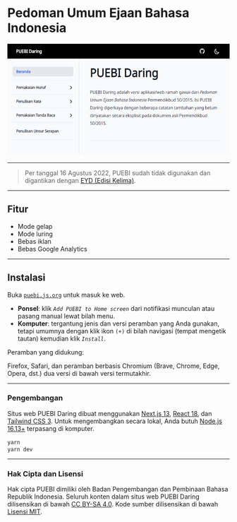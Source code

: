 # Pedoman Umum Ejaan Bahasa Indonesia

![PUEBI](./public/social-card.png)

---

> Per tanggal 16 Agustus 2022, PUEBI sudah tidak digunakan dan digantikan dengan [EYD (Edisi Kelima)](https://eyd.netlify.app).

---

## Fitur

- Mode gelap
- Mode luring
- Bebas iklan
- Bebas Google Analytics

---

## Instalasi

Buka [`puebi.js.org`](https://puebi.js.org) untuk masuk ke web.

- **Ponsel**: klik _`Add PUEBI to Home screen`_ dari notifikasi munculan atau pasang manual lewat bilah menu.
- **Komputer**: tergantung jenis dan versi peramban yang Anda gunakan, tetapi umumnya dengan klik ikon `(+)` di bilah navigasi (tempat mengetik tautan) kemudian klik _`Install`_.

Peramban yang didukung:

Firefox, Safari, dan peramban berbasis Chromium (Brave, Chrome, Edge, Opera, dst.) dua versi di bawah versi termutakhir.

---

### Pengembangan

Situs web PUEBI Daring dibuat menggunakan [Next.js 13](https://nextjs.org), [React 18](https://reactjs.org), dan [Tailwind CSS 3](https://tailwindcss.com). Untuk mengembangkan secara lokal, Anda butuh [Node.js 16.13+](https://nodejs.org) terpasang di komputer.

```
yarn
yarn dev
```

---

### Hak Cipta dan Lisensi

Hak cipta PUEBI dimiliki oleh Badan Pengembangan dan Pembinaan Bahasa Republik Indonesia.
Seluruh konten dalam situs web PUEBI Daring dilisensikan di bawah [CC BY-SA 4.0](https://puebi.js.org/lisensi). Kode sumber dilisensikan di bawah [Lisensi MIT](LICENSE).
